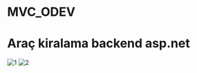# MVC_ODEV
# Araç kiralama backend asp.net

![1](https://user-images.githubusercontent.com/68161748/140619316-fe7afd07-70f7-4a03-bba6-2dd01dc47dee.PNG)
![2](https://user-images.githubusercontent.com/68161748/140619318-546b3375-4cfd-4590-8110-a0a2dc560cff.PNG)
